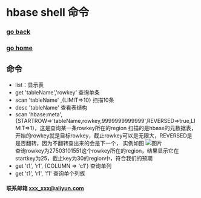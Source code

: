 # hbase shell 命令
### [go back](/x2q/hbase/hbase)      
### [go home](/x2q)       
## 命令
+ list：显示表
+ get 'tableName','rowkey' 查询单条
+ scan 'tableName' ,{LIMIT=>10}  扫描10条
+ desc 'tableName'  查看表结构        
+ scan 'hbase:meta',{STARTROW=>'tableName,rowkey,9999999999999',REVERSED=>true,LIMIT=>1}，这是查询某一条rowkey所在的region
扫描的是hbase的元数据表，开始的rowkey就是目标rowkey，截止rowkey可以是无限大，REVERSED是是否翻转，因为不翻转查出来的会是下一个，
实例如图
![图片](/static/img/get4.png)                         
查询rowkey为27503101551这个rowkey所在的region，结果显示它在startkey为25，截止key为30的region中，符合我们的预期
+ get 't1', 'r1', {COLUMN => 'c1'} 查询单列
+ get 't1', 'r1', 'f1' 查询单个列族 
#### 联系邮箱 xxx_xxx@aliyun.com